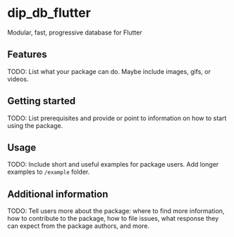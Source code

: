 # dip_db_flutter

Modular, fast, progressive database for Flutter

## Features

TODO: List what your package can do. Maybe include images, gifs, or videos.

## Getting started

TODO: List prerequisites and provide or point to information on how to
start using the package.

## Usage

TODO: Include short and useful examples for package users. Add longer examples
to `/example` folder.

## Additional information

TODO: Tell users more about the package: where to find more information, how to
contribute to the package, how to file issues, what response they can expect
from the package authors, and more.
